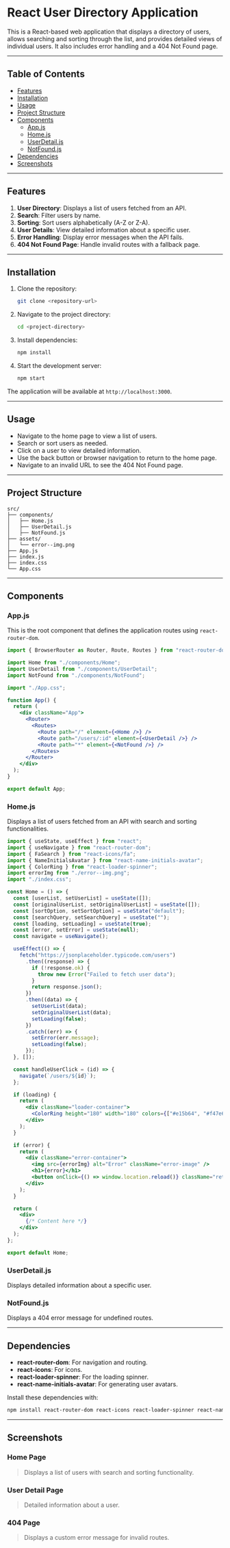# React User Directory Application

This is a React-based web application that displays a directory of users, allows searching and sorting through the list, and provides detailed views of individual users. It also includes error handling and a 404 Not Found page.

---

## Table of Contents
- [Features](#features)
- [Installation](#installation)
- [Usage](#usage)
- [Project Structure](#project-structure)
- [Components](#components)
  - [App.js](#appjs)
  - [Home.js](#homejs)
  - [UserDetail.js](#userdetailjs)
  - [NotFound.js](#notfoundjs)
- [Dependencies](#dependencies)
- [Screenshots](#screenshots)

---

## Features
1. **User Directory**: Displays a list of users fetched from an API.
2. **Search**: Filter users by name.
3. **Sorting**: Sort users alphabetically (A-Z or Z-A).
4. **User Details**: View detailed information about a specific user.
5. **Error Handling**: Display error messages when the API fails.
6. **404 Not Found Page**: Handle invalid routes with a fallback page.

---

## Installation

1. Clone the repository:
   ```bash
   git clone <repository-url>
   ```

2. Navigate to the project directory:
   ```bash
   cd <project-directory>
   ```

3. Install dependencies:
   ```bash
   npm install
   ```

4. Start the development server:
   ```bash
   npm start
   ```

The application will be available at `http://localhost:3000`.

---

## Usage
- Navigate to the home page to view a list of users.
- Search or sort users as needed.
- Click on a user to view detailed information.
- Use the back button or browser navigation to return to the home page.
- Navigate to an invalid URL to see the 404 Not Found page.

---

## Project Structure
```
src/
├── components/
│   ├── Home.js
│   ├── UserDetail.js
│   ├── NotFound.js
├── assets/
│   └── error--img.png
├── App.js
├── index.js
├── index.css
└── App.css
```

---

## Components

### App.js
This is the root component that defines the application routes using `react-router-dom`.

```jsx
import { BrowserRouter as Router, Route, Routes } from "react-router-dom";

import Home from "./components/Home";
import UserDetail from "./components/UserDetail";
import NotFound from "./components/NotFound";

import "./App.css";

function App() {
  return (
    <div className="App">
      <Router>
        <Routes>
          <Route path="/" element={<Home />} />
          <Route path="/users/:id" element={<UserDetail />} />
          <Route path="*" element={<NotFound />} />
        </Routes>
      </Router>
    </div>
  );
}

export default App;
```

### Home.js
Displays a list of users fetched from an API with search and sorting functionalities.

```jsx
import { useState, useEffect } from "react";
import { useNavigate } from "react-router-dom";
import { FaSearch } from "react-icons/fa";
import { NameInitialsAvatar } from "react-name-initials-avatar";
import { ColorRing } from "react-loader-spinner";
import errorImg from "./error--img.png";
import "./index.css";

const Home = () => {
  const [userList, setUserList] = useState([]);
  const [originalUserList, setOriginalUserList] = useState([]);
  const [sortOption, setSortOption] = useState("default");
  const [searchQuery, setSearchQuery] = useState("");
  const [loading, setLoading] = useState(true);
  const [error, setError] = useState(null);
  const navigate = useNavigate();

  useEffect(() => {
    fetch("https://jsonplaceholder.typicode.com/users")
      .then((response) => {
        if (!response.ok) {
          throw new Error("Failed to fetch user data");
        }
        return response.json();
      })
      .then((data) => {
        setUserList(data);
        setOriginalUserList(data);
        setLoading(false);
      })
      .catch((err) => {
        setError(err.message);
        setLoading(false);
      });
  }, []);

  const handleUserClick = (id) => {
    navigate(`/users/${id}`);
  };

  if (loading) {
    return (
      <div className="loader-container">
        <ColorRing height="180" width="180" colors={["#e15b64", "#f47e60"]} />
      </div>
    );
  }

  if (error) {
    return (
      <div className="error-container">
        <img src={errorImg} alt="Error" className="error-image" />
        <h1>{error}</h1>
        <button onClick={() => window.location.reload()} className="retry-button">Retry</button>
      </div>
    );
  }

  return (
    <div>
      {/* Content here */}
    </div>
  );
};

export default Home;
```

### UserDetail.js
Displays detailed information about a specific user.

### NotFound.js
Displays a 404 error message for undefined routes.

---

## Dependencies

- **react-router-dom**: For navigation and routing.
- **react-icons**: For icons.
- **react-loader-spinner**: For the loading spinner.
- **react-name-initials-avatar**: For generating user avatars.

Install these dependencies with:
```bash
npm install react-router-dom react-icons react-loader-spinner react-name-initials-avatar
```

---

## Screenshots

### Home Page
> Displays a list of users with search and sorting functionality.

### User Detail Page
> Detailed information about a user.

### 404 Page
> Displays a custom error message for invalid routes.

